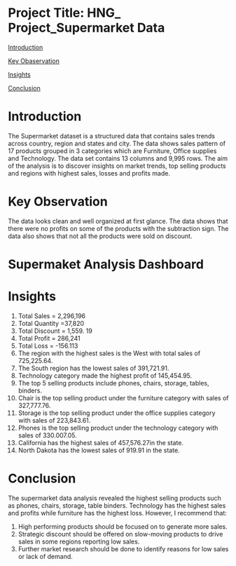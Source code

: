 # Project Title: HNG_ Project_Supermarket Data

[Introduction](#introduction)

[Key Obaservation](#key-observation)

[Insights](#insights)

[Conclusion](#conclusion)

# Introduction
The Supermarket dataset is a structured data that contains sales trends across country, region and states and city. The data shows sales pattern of 17 products grouped in 3 categories which are Furniture, Office supplies and Technology. The data set contains 13 columns and 9,995 rows. The aim of the analysis is to discover insights on market trends, top selling products and regions with highest sales, losses and profits made.

# Key Observation 
The data looks clean and well organized at first glance.
The data shows that there were no profits on some of the products with the subtraction sign. 
The data also shows that not all the products were sold on discount.

# Supermaket Analysis Dashboard


# Insights 
1.	Total Sales = 2,296,196
2.	Total Quantity =37,820
3.	Total Discount = 1,559. 19
4.	Total Profit = 286,241
5.	Total Loss = -156.113
6.	The region with the highest sales is the West with total sales of 725,225.64.
7.	The South region has the lowest sales of 391,721.91. 
8.	Technology category made the highest profit of 145,454.95.
9.	The top 5 selling products include phones, chairs, storage, tables, binders.
10.	Chair is the top selling product under the furniture category with sales of 327,777.76.
11.	Storage is the top selling product under the office supplies category with sales of 223,843.61.
12.	Phones is the top selling product under the technology category with sales of 330.007.05.
13.	California has the highest sales of 457,576.27in the state.
14.	North Dakota has the lowest sales of 919.91 in the state.

# Conclusion
The supermarket data analysis revealed the highest selling products such as phones, chairs, storage, table binders. Technology has the highest sales and profits while furniture has the highest loss. However, I recommend that:
1.	High performing products should be focused on to generate more sales.
2.	Strategic discount should be offered on slow-moving products to drive sales in some regions reporting low sales.
3.	Further market research should be done to identify reasons for low sales or lack of demand. 






 

